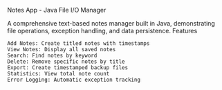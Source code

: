 Notes App - Java File I/O Manager

A comprehensive text-based notes manager built in Java, demonstrating file operations, exception handling, and data persistence.
Features

    Add Notes: Create titled notes with timestamps
    View Notes: Display all saved notes
    Search: Find notes by keyword
    Delete: Remove specific notes by title
    Export: Create timestamped backup files
    Statistics: View total note count
    Error Logging: Automatic exception tracking
